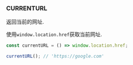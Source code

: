 ### CURRENTURL

返回当前的网址. 

使用`window.location.href`获取当前网址. 

```js
const currentURL = () => window.location.href;
```

```js
currentURL(); // 'https://google.com'
```